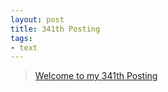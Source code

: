 ```yaml
---
layout: post
title: 341th Posting
tags: 
- text
---
```


> [Welcome to my 341th Posting](https://janghan-kor.tistory.com/1365)

